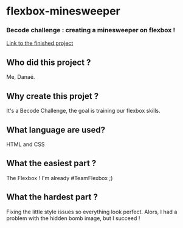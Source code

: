 # flexbox-minesweeper
### Becode challenge : creating a minesweeper on flexbox !

[Link to the finished project](https://da-nae.github.io/flexbox-minesweeper/)

## **Who did this project ?**
Me, Danaé.

## **Why create this projet ?**

It's a Becode Challenge, the goal is training our flexbox skills.

## **What language are used?**

HTML and CSS

## **What the easiest part ?**

The Flexbox ! I'm already #TeamFlexbox ;)

## **What the hardest part ?**

Fixing the little style issues so everything look perfect. Alors, I had a problem with the hidden bomb image, but I succeed !
